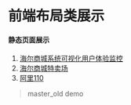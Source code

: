 # 前端布局类展示

#### 静态页面展示
1. [海尔商城系统可视化用户体验监控](http://demo.imyy.org)
2. [海尔商城特卖场](http://demo.imyy.org/920)
3. [阿里110](http://demo.imyy.org/110)

> master_old demo